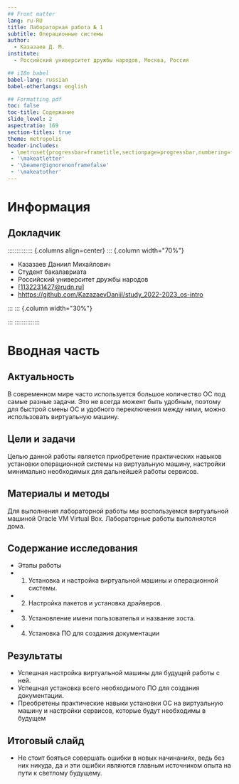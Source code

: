 ```yaml
---
## Front matter
lang: ru-RU
title: Лабораторная работа № 1
subtitle: Операционные системы
author:
  - Казазаев Д. М.
institute:
  - Российский университет дружбы народов, Москва, Россия

## i18n babel
babel-lang: russian
babel-otherlangs: english

## Formatting pdf
toc: false
toc-title: Содержание
slide_level: 2
aspectratio: 169
section-titles: true
theme: metropolis
header-includes:
 - \metroset{progressbar=frametitle,sectionpage=progressbar,numbering=fraction}
 - '\makeatletter'
 - '\beamer@ignorenonframefalse'
 - '\makeatother'
---
```


# Информация

## Докладчик

:::::::::::::: {.columns align=center}
::: {.column width="70%"}

  * Казазаев Даниил Михайлович
  * Студент бакалавриата
  * Российский университет дружбы народов
  * [1132231427@rudn.ru]
  * <hhttps://github.com/KazazaevDaniil/study_2022-2023_os-intro>

:::
::: {.column width="30%"}



:::
::::::::::::::

# Вводная часть

## Актуальность

В современном мире часто используется большое количество ОС под самые разные задачи. Это не всегда можент быть удобным, поэтому для быстрой смены ОС и удобного переключения между ними, можно использовать виртуальную машину.

## Цели и задачи

Целью данной работы является приобретение практических навыков установки операционной системы на виртуальную машину, настройки минимально необходимых для дальнейшей работы сервисов.

## Материалы и методы

Для выполнения лабораторной работы мы воспользуемся виртуальной машиной Oracle VM Virtual Box.
Лабораторные работы выполняотся дома.


## Содержание исследования

- Этапы работы
 - 1. Установка и настройка виртуальной машины и операционной системы.
 - 2. Настройка пакетов и установка драйверов.
 - 3. Установление имени пользователья и название хоста.
 - 4. Установка ПО для создания документации

## Результаты

- Успешная настройка виртуальной машины для будущей работы с ней.
- Успешная установка всего необходимого ПО для создания документации.
- Преобретены практические навыки установки ОС на виртуальную машину и настройки сервисов, которые будут необходимы в будущем 


## Итоговый слайд

 - Не стоит бояться совершать ошибки в новых начинаниях, ведь без них никуда, да и эти ошибки являются главным источником опыта на пути к светлому будущему.
